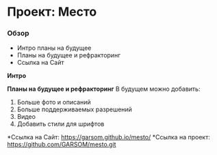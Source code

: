 # Проект: Место
### Обзор
* Интро планы на будущее
* Планы на будущее и рефракторинг
* Ссылка на Сайт

**Интро**

**Планы на будущее и рефракторинг**
В будущем можно добавить: 
1. Больше фото и описаний
2. Больше поддерживаемых разрешений
3. Видео
4. Добавить стили для шрифтов

*Ссылка на Сайт: https://garsom.github.io/mesto/
*Ссылка на проект: https://github.com/GARSOM/mesto.git